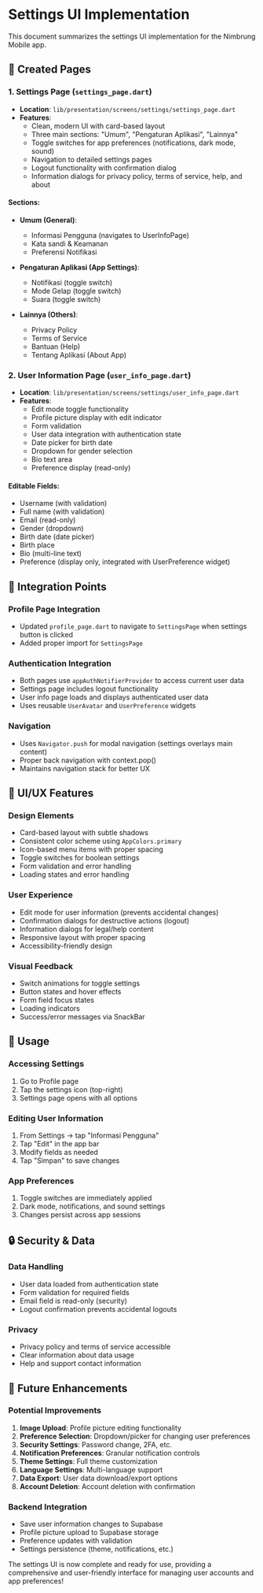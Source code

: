 # Settings UI Implementation

This document summarizes the settings UI implementation for the Nimbrung Mobile app.

## 🎨 **Created Pages**

### 1. Settings Page (`settings_page.dart`)

- **Location**: `lib/presentation/screens/settings/settings_page.dart`
- **Features**:
  - Clean, modern UI with card-based layout
  - Three main sections: "Umum", "Pengaturan Aplikasi", "Lainnya"
  - Toggle switches for app preferences (notifications, dark mode, sound)
  - Navigation to detailed settings pages
  - Logout functionality with confirmation dialog
  - Information dialogs for privacy policy, terms of service, help, and about

#### **Sections**:

- **Umum (General)**:

  - Informasi Pengguna (navigates to UserInfoPage)
  - Kata sandi & Keamanan
  - Preferensi Notifikasi

- **Pengaturan Aplikasi (App Settings)**:

  - Notifikasi (toggle switch)
  - Mode Gelap (toggle switch)
  - Suara (toggle switch)

- **Lainnya (Others)**:
  - Privacy Policy
  - Terms of Service
  - Bantuan (Help)
  - Tentang Aplikasi (About App)

### 2. User Information Page (`user_info_page.dart`)

- **Location**: `lib/presentation/screens/settings/user_info_page.dart`
- **Features**:
  - Edit mode toggle functionality
  - Profile picture display with edit indicator
  - Form validation
  - User data integration with authentication state
  - Date picker for birth date
  - Dropdown for gender selection
  - Bio text area
  - Preference display (read-only)

#### **Editable Fields**:

- Username (with validation)
- Full name (with validation)
- Email (read-only)
- Gender (dropdown)
- Birth date (date picker)
- Birth place
- Bio (multi-line text)
- Preference (display only, integrated with UserPreference widget)

## 🔧 **Integration Points**

### Profile Page Integration

- Updated `profile_page.dart` to navigate to `SettingsPage` when settings button is clicked
- Added proper import for `SettingsPage`

### Authentication Integration

- Both pages use `appAuthNotifierProvider` to access current user data
- Settings page includes logout functionality
- User info page loads and displays authenticated user data
- Uses reusable `UserAvatar` and `UserPreference` widgets

### Navigation

- Uses `Navigator.push` for modal navigation (settings overlays main content)
- Proper back navigation with context.pop()
- Maintains navigation stack for better UX

## 🎯 **UI/UX Features**

### Design Elements

- Card-based layout with subtle shadows
- Consistent color scheme using `AppColors.primary`
- Icon-based menu items with proper spacing
- Toggle switches for boolean settings
- Form validation and error handling
- Loading states and error handling

### User Experience

- Edit mode for user information (prevents accidental changes)
- Confirmation dialogs for destructive actions (logout)
- Information dialogs for legal/help content
- Responsive layout with proper spacing
- Accessibility-friendly design

### Visual Feedback

- Switch animations for toggle settings
- Button states and hover effects
- Form field focus states
- Loading indicators
- Success/error messages via SnackBar

## 📱 **Usage**

### Accessing Settings

1. Go to Profile page
2. Tap the settings icon (top-right)
3. Settings page opens with all options

### Editing User Information

1. From Settings → tap "Informasi Pengguna"
2. Tap "Edit" in the app bar
3. Modify fields as needed
4. Tap "Simpan" to save changes

### App Preferences

1. Toggle switches are immediately applied
2. Dark mode, notifications, and sound settings
3. Changes persist across app sessions

## 🔒 **Security & Data**

### Data Handling

- User data loaded from authentication state
- Form validation for required fields
- Email field is read-only (security)
- Logout confirmation prevents accidental logouts

### Privacy

- Privacy policy and terms of service accessible
- Clear information about data usage
- Help and support contact information

## 🚀 **Future Enhancements**

### Potential Improvements

1. **Image Upload**: Profile picture editing functionality
2. **Preference Selection**: Dropdown/picker for changing user preferences
3. **Security Settings**: Password change, 2FA, etc.
4. **Notification Preferences**: Granular notification controls
5. **Theme Settings**: Full theme customization
6. **Language Settings**: Multi-language support
7. **Data Export**: User data download/export options
8. **Account Deletion**: Account deletion with confirmation

### Backend Integration

- Save user information changes to Supabase
- Profile picture upload to Supabase storage
- Preference updates with validation
- Settings persistence (theme, notifications, etc.)

The settings UI is now complete and ready for use, providing a comprehensive and user-friendly interface for managing user accounts and app preferences!
